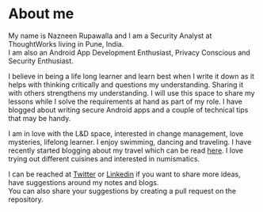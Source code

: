# About me

My name is Nazneen Rupawalla and I am a Security Analyst at ThoughtWorks living in Pune, India.   
I am also an Android App Development Enthusiast, Privacy Conscious and Security Enthusiast.

I believe in being a life long learner and learn best when I write it down as it helps with thinking critically and questions my understanding. Sharing it with others strengthens my understanding. I will use this space to share my lessons while I solve the requirements at hand as part of my role. I have blogged about writing secure Android apps and a couple of technical tips that may be handy.  
  
I am in love with the L&D space, interested in change management, love mysteries, lifelong learner. I enjoy swimming, dancing and traveling. I have recently started blogging about my travel which can be read [here](https://myquestaroundtheworld.travel.blog/). I love trying out different cuisines and interested in numismatics.

I can be reached at [Twitter](https://twitter.com/nzneen) or [Linkedin](https://www.linkedin.com/in/nazneen-rupawalla-4b8a8a3b) if you want to share more ideas, have suggestions around my notes and blogs.  
You can also share your suggestions by creating a pull request on the repository.

